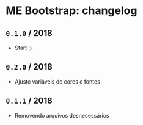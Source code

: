 # ME Bootstrap: changelog

## `0.1.0` / 2018

* Start :)

## `0.2.0` / 2018

* Ajuste variáveis de cores e fontes

## `0.1.1` / 2018

* Removendo arquivos desnecessários